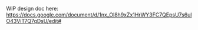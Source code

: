 WIP design doc here: https://docs.google.com/document/d/1nx_Ol8h9xZx1HrWY3FC7QEpsU7s6ulO43ViT7Q7qDsU/edit#